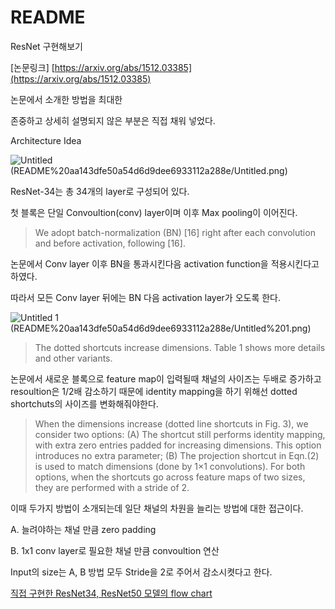 # README

ResNet 구현해보기

[논문링크]  [https://arxiv.org/abs/1512.03385](https://arxiv.org/abs/1512.03385)

논문에서 소개한 방법을 최대한

존중하고 상세히 설명되지 않은 부분은 직접 채워 넣었다.

Architecture Idea

![Untitled](https://user-images.githubusercontent.com/63500940/96157140-e0e57f80-0f4c-11eb-89da-07e521151261.png)
(README%20aa143dfe50a54d6d9dee6933112a288e/Untitled.png)

ResNet-34는 총 34개의 layer로 구성되어 있다.

첫 블록은 단일 Convoultion(conv) layer이며 이후 Max pooling이 이어진다.

> We adopt batch-normalization (BN) [16] right after each convolution and before activation, following [16].

논문에서 Conv layer 이후 BN을 통과시킨다음 activation function을 적용시킨다고 하였다.

따라서 모든 Conv layer 뒤에는 BN 다음 activation layer가 오도록 한다.

![Untitled 1](https://user-images.githubusercontent.com/63500940/96157192-f490e600-0f4c-11eb-8f40-bf6013bed6c2.png)
(README%20aa143dfe50a54d6d9dee6933112a288e/Untitled%201.png)

> The dotted shortcuts increase dimensions. Table 1 shows more details and other variants.

논문에서 새로운 블록으로 feature map이 입력될때 채널의 사이즈는 두배로 증가하고 resoultion은 1/2배 감소하기 때문에 identity mapping을 하기 위해선 dotted shortchuts의 사이즈를 변화해줘야한다.

> When the dimensions increase (dotted line shortcuts in Fig. 3), we consider two options: (A) The shortcut still performs identity mapping, with extra zero entries padded for increasing dimensions. This option introduces no extra
parameter; (B) The projection shortcut in Eqn.(2) is used to match dimensions (done by 1×1 convolutions). For both options, when the shortcuts go across feature maps of two sizes, they are performed with a stride of 2.

이때 두가지 방법이 소개되는데 일단 채널의 차원을 늘리는 방법에 대한 접근이다.

  A. 늘려야하는 채널 만큼 zero padding

  B. 1x1 conv layer로 필요한 채널 만큼 convoultion 연산

Input의 size는 A, B 방법 모두 Stride을 2로 주어서 감소시켯다고 한다.

<a href='https://drive.google.com/drive/folders/1nRQo_fNmQMg7FkWrbZVUR87UOmk_AKJw?usp=sharing'>직접 구현한 ResNet34, ResNet50 모델의 flow chart</a>
